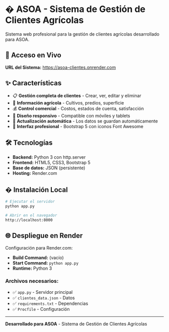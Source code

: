 # � ASOA - Sistema de Gestión de Clientes Agrícolas

Sistema web profesional para la gestión de clientes agrícolas desarrollado para ASOA.

## 🚀 Acceso en Vivo
**URL del Sistema:** https://asoa-clientes.onrender.com

## ✨ Características
- 📋 **Gestión completa de clientes** - Crear, ver, editar y eliminar
- 🌱 **Información agrícola** - Cultivos, predios, superficie
- 💰 **Control comercial** - Costos, estados de cuenta, satisfacción
- 📱 **Diseño responsivo** - Compatible con móviles y tablets
- 🔄 **Actualización automática** - Los datos se guardan automáticamente
- 🎨 **Interfaz profesional** - Bootstrap 5 con iconos Font Awesome

## 🛠️ Tecnologías
- **Backend:** Python 3 con http.server
- **Frontend:** HTML5, CSS3, Bootstrap 5
- **Base de datos:** JSON (persistente)
- **Hosting:** Render.com

## � Instalación Local
```bash
# Ejecutar el servidor
python app.py

# Abrir en el navegador
http://localhost:8000
```

## 🌐 Despliegue en Render
Configuración para Render.com:
- **Build Command:** (vacío)
- **Start Command:** `python app.py`
- **Runtime:** Python 3

### Archivos necesarios:
- ✅ `app.py` - Servidor principal
- ✅ `clientes_data.json` - Datos
- ✅ `requirements.txt` - Dependencias
- ✅ `Procfile` - Configuración

---
**Desarrollado para ASOA** - Sistema de Gestión de Clientes Agrícolas

